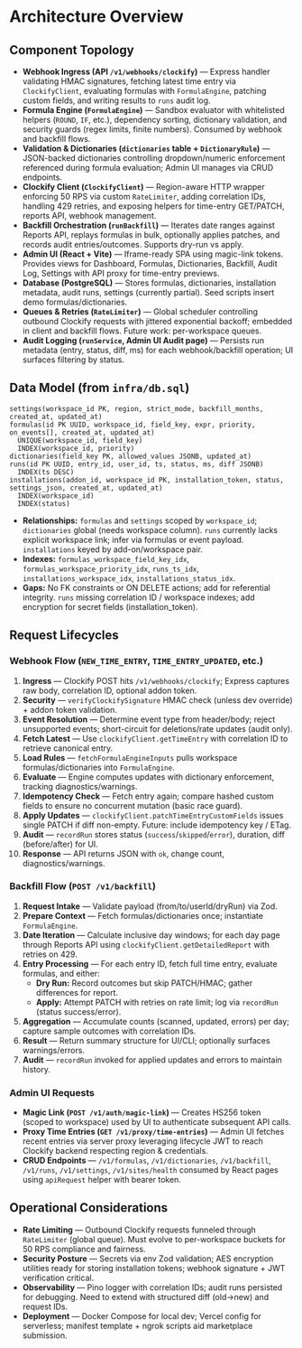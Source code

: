 # Architecture Overview

## Component Topology
- **Webhook Ingress (API `/v1/webhooks/clockify`)** — Express handler validating HMAC signatures, fetching latest time entry via `ClockifyClient`, evaluating formulas with `FormulaEngine`, patching custom fields, and writing results to `runs` audit log.
- **Formula Engine (`FormulaEngine`)** — Sandbox evaluator with whitelisted helpers (`ROUND`, `IF`, etc.), dependency sorting, dictionary validation, and security guards (regex limits, finite numbers). Consumed by webhook and backfill flows.
- **Validation & Dictionaries (`dictionaries` table + `DictionaryRule`)** — JSON-backed dictionaries controlling dropdown/numeric enforcement referenced during formula evaluation; Admin UI manages via CRUD endpoints.
- **Clockify Client (`ClockifyClient`)** — Region-aware HTTP wrapper enforcing 50 RPS via custom `RateLimiter`, adding correlation IDs, handling 429 retries, and exposing helpers for time-entry GET/PATCH, reports API, webhook management.
- **Backfill Orchestration (`runBackfill`)** — Iterates date ranges against Reports API, replays formulas in bulk, optionally applies patches, and records audit entries/outcomes. Supports dry-run vs apply.
- **Admin UI (React + Vite)** — Iframe-ready SPA using magic-link tokens. Provides views for Dashboard, Formulas, Dictionaries, Backfill, Audit Log, Settings with API proxy for time-entry previews.
- **Database (PostgreSQL)** — Stores formulas, dictionaries, installation metadata, audit runs, settings (currently partial). Seed scripts insert demo formulas/dictionaries.
- **Queues & Retries (`RateLimiter`)** — Global scheduler controlling outbound Clockify requests with jittered exponential backoff; embedded in client and backfill flows. Future work: per-workspace queues.
- **Audit Logging (`runService`, Admin UI Audit page)** — Persists run metadata (entry, status, diff, ms) for each webhook/backfill operation; UI surfaces filtering by status.

## Data Model (from `infra/db.sql`)
```
settings(workspace_id PK, region, strict_mode, backfill_months, created_at, updated_at)
formulas(id PK UUID, workspace_id, field_key, expr, priority, on_events[], created_at, updated_at)
  UNIQUE(workspace_id, field_key)
  INDEX(workspace_id, priority)
dictionaries(field_key PK, allowed_values JSONB, updated_at)
runs(id PK UUID, entry_id, user_id, ts, status, ms, diff JSONB)
  INDEX(ts DESC)
installations(addon_id, workspace_id PK, installation_token, status, settings_json, created_at, updated_at)
  INDEX(workspace_id)
  INDEX(status)
```
- **Relationships:** `formulas` and `settings` scoped by `workspace_id`; `dictionaries` global (needs workspace column). `runs` currently lacks explicit workspace link; infer via formulas or event payload. `installations` keyed by add-on/workspace pair.
- **Indexes:** `formulas_workspace_field_key_idx`, `formulas_workspace_priority_idx`, `runs_ts_idx`, `installations_workspace_idx`, `installations_status_idx`.
- **Gaps:** No FK constraints or ON DELETE actions; add for referential integrity. `runs` missing correlation ID / workspace indexes; add encryption for secret fields (installation_token).

## Request Lifecycles
### Webhook Flow (`NEW_TIME_ENTRY`, `TIME_ENTRY_UPDATED`, etc.)
1. **Ingress** — Clockify POST hits `/v1/webhooks/clockify`; Express captures raw body, correlation ID, optional addon token.
2. **Security** — `verifyClockifySignature` HMAC check (unless dev override) + addon token validation.
3. **Event Resolution** — Determine event type from header/body; reject unsupported events; short-circuit for deletions/rate updates (audit only).
4. **Fetch Latest** — Use `clockifyClient.getTimeEntry` with correlation ID to retrieve canonical entry.
5. **Load Rules** — `fetchFormulaEngineInputs` pulls workspace formulas/dictionaries into `FormulaEngine`.
6. **Evaluate** — Engine computes updates with dictionary enforcement, tracking diagnostics/warnings.
7. **Idempotency Check** — Fetch entry again; compare hashed custom fields to ensure no concurrent mutation (basic race guard).
8. **Apply Updates** — `clockifyClient.patchTimeEntryCustomFields` issues single PATCH if diff non-empty. Future: include idempotency key / ETag.
9. **Audit** — `recordRun` stores status (`success`/`skipped`/`error`), duration, diff (before/after) for UI.
10. **Response** — API returns JSON with `ok`, change count, diagnostics/warnings.

### Backfill Flow (`POST /v1/backfill`)
1. **Request Intake** — Validate payload (from/to/userId/dryRun) via Zod.
2. **Prepare Context** — Fetch formulas/dictionaries once; instantiate `FormulaEngine`.
3. **Date Iteration** — Calculate inclusive day windows; for each day page through Reports API using `clockifyClient.getDetailedReport` with retries on 429.
4. **Entry Processing** — For each entry ID, fetch full time entry, evaluate formulas, and either:
   - **Dry Run:** Record outcomes but skip PATCH/HMAC; gather differences for report.
   - **Apply:** Attempt PATCH with retries on rate limit; log via `recordRun` (status success/error).
5. **Aggregation** — Accumulate counts (scanned, updated, errors) per day; capture sample outcomes with correlation IDs.
6. **Result** — Return summary structure for UI/CLI; optionally surfaces warnings/errors.
7. **Audit** — `recordRun` invoked for applied updates and errors to maintain history.

### Admin UI Requests
- **Magic Link (`POST /v1/auth/magic-link`)** — Creates HS256 token (scoped to workspace) used by UI to authenticate subsequent API calls.
- **Proxy Time Entries (`GET /v1/proxy/time-entries`)** — Admin UI fetches recent entries via server proxy leveraging lifecycle JWT to reach Clockify backend respecting region & credentials.
- **CRUD Endpoints** — `/v1/formulas`, `/v1/dictionaries`, `/v1/backfill`, `/v1/runs`, `/v1/settings`, `/v1/sites/health` consumed by React pages using `apiRequest` helper with bearer token.

## Operational Considerations
- **Rate Limiting** — Outbound Clockify requests funneled through `RateLimiter` (global queue). Must evolve to per-workspace buckets for 50 RPS compliance and fairness.
- **Security Posture** — Secrets via env Zod validation; AES encryption utilities ready for storing installation tokens; webhook signature + JWT verification critical.
- **Observability** — Pino logger with correlation IDs; audit runs persisted for debugging. Need to extend with structured diff (old→new) and request IDs.
- **Deployment** — Docker Compose for local dev; Vercel config for serverless; manifest template + ngrok scripts aid marketplace submission.
